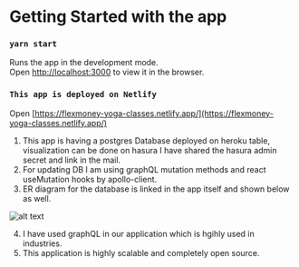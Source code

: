 # Getting Started with the app

### `yarn start`

Runs the app in the development mode.\
Open [http://localhost:3000](http://localhost:3000) to view it in the browser.

### `This app is deployed on Netlify `

Open [https://flexmoney-yoga-classes.netlify.app/](https://flexmoney-yoga-classes.netlify.app/) 

1. This app is having a postgres Database deployed on heroku table, visualization can be done on hasura I have shared the hasura admin secret and link in the mail.
2. For updating DB I am using graphQL mutation methods and react useMutation hooks by apollo-client.
3. ER diagram for the database is linked in the app itself and shown below as well.

![alt text](https://i.ibb.co/8zKbKPb/erd.png)

4. I have used graphQL in our application which is hgihly used in industries.
5. This application is highly scalable and completely open source.
